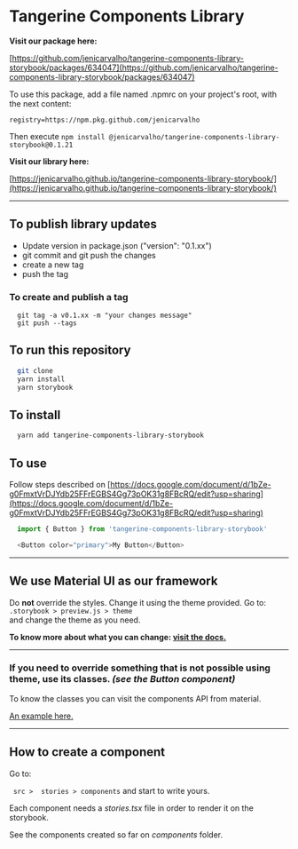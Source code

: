 # Tangerine Components Library

**Visit our package here:**

[https://github.com/jenicarvalho/tangerine-components-library-storybook/packages/634047](https://github.com/jenicarvalho/tangerine-components-library-storybook/packages/634047)

To use this package, add a file named .npmrc on your project's root, with the next content:

```registry=https://npm.pkg.github.com/jenicarvalho```

Then execute 
```npm install @jenicarvalho/tangerine-components-library-storybook@0.1.21```

**Visit our library here:**

[https://jenicarvalho.github.io/tangerine-components-library-storybook/](https://jenicarvalho.github.io/tangerine-components-library-storybook/)

---- 
## To publish library updates

- Update version in package.json ("version": "0.1.xx")
- git commit and git push the changes
- create a new tag
- push the tag

### To create and publish a tag
```
  git tag -a v0.1.xx -m "your changes message"
  git push --tags
```

## To run this repository
```bash
  git clone
  yarn install
  yarn storybook
```
## To install
```bash
  yarn add tangerine-components-library-storybook
```

## To use
Follow steps described on [https://docs.google.com/document/d/1bZe-g0FmxtVrDJYdb25FFrEGBS4Gg73pOK31g8FBcRQ/edit?usp=sharing](https://docs.google.com/document/d/1bZe-g0FmxtVrDJYdb25FFrEGBS4Gg73pOK31g8FBcRQ/edit?usp=sharing)
```js
  import { Button } from 'tangerine-components-library-storybook'

  <Button color="primary">My Button</Button>
```
---- 

## We use Material UI as our framework
Do **not** override the styles. Change it using the theme provided. Go to:
``` .storybook > preview.js > theme ```  
and change the theme as you need.

**To know more about what you can change: [visit the docs.](https://material-ui.com/customization/theming/)**

----

### If you need to override something that is not possible using theme, use its classes. *(see the Button component)*
To know the classes you can visit the components API from material. 

[An example here.](https://material-ui.com/api/button/#css)

---- 
## How to create a component

Go to: 

``` src >  stories > components``` and start to write yours.

Each component needs a *stories.tsx* file in order to render it on the storybook.

See the components created so far on *components* folder.
